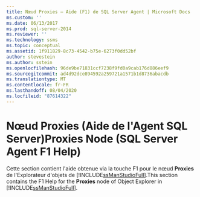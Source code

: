 ```yaml
---
title: Nœud Proxies — Aide (F1) de SQL Server Agent | Microsoft Docs
ms.custom: ''
ms.date: 06/13/2017
ms.prod: sql-server-2014
ms.reviewer: ''
ms.technology: ssms
ms.topic: conceptual
ms.assetid: 1f911829-8c73-4542-b75e-6273f0dd52bf
author: stevestein
ms.author: sstein
ms.openlocfilehash: 96de9be71831ccf7238f9fd0a9cab176d886eef9
ms.sourcegitcommit: ad4d92dce894592a259721a1571b1d8736abacdb
ms.translationtype: MT
ms.contentlocale: fr-FR
ms.lasthandoff: 08/04/2020
ms.locfileid: "87614322"
---
```

# <a name="proxies-node-sql-server-agent-f1-help"></a><span data-ttu-id="ebf74-102">Nœud Proxies (Aide de l'Agent SQL Server)</span><span class="sxs-lookup"><span data-stu-id="ebf74-102">Proxies Node (SQL Server Agent F1 Help)</span></span>
  <span data-ttu-id="ebf74-103">Cette section contient l'aide obtenue via la touche F1 pour le nœud **Proxies** de l'Explorateur d'objets de [!INCLUDE[ssManStudioFull](../../includes/ssmanstudiofull-md.md)].</span><span class="sxs-lookup"><span data-stu-id="ebf74-103">This section contains the F1 Help for the **Proxies** node of Object Explorer in [!INCLUDE[ssManStudioFull](../../includes/ssmanstudiofull-md.md)].</span></span>  
  
  
